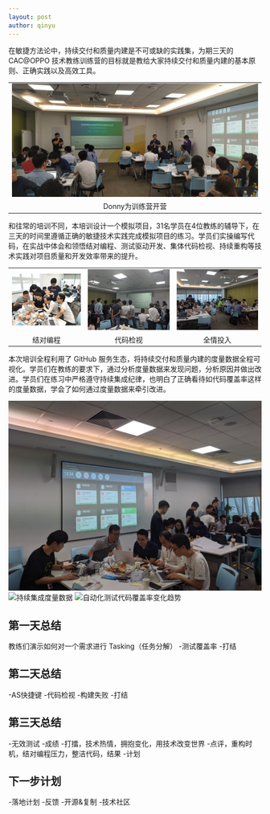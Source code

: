 ```yaml
---
layout: post
author: qinyu
---
```


在敏捷方法论中，持续交付和质量内建是不可或缺的实践集，为期三天的 CAC@OPPO 技术教练训练营的目标就是教给大家持续交付和质量内建的基本原则、正确实践以及高效工具。

||
|:---:|
|![Donny为训练营开营讲话](photos/training_opening.jpg)|
|Donny为训练营开营|

和往常的培训不同，本培训设计一个模拟项目，31名学员在4位教练的辅导下，在三天的时间里遵循正确的敏捷技术实践完成模拟项目的练习。学员们实操编写代码，在实战中体会和领悟结对编程、测试驱动开发、集体代码检视、持续重构等技术实践对项目质量和开发效率带来的提升。

|                                          |                                         |                                       |
| :--------------------------------------: | :-------------------------------------: | :-----------------------------------: |
| ![结对编程](photos/pair_programming.jpg) | ![集体代码检视](photos/code_review.jpg) | ![全情投入](photos/concentrating.jpg) |
|                 结对编程                 |                代码检视                 |               全情投入                |


本次培训全程利用了 GitHub 服务生态，将持续交付和质量内建的度量数据全程可视化。学员们在教练的要求下，通过分析度量数据来发现问题，分析原因并做出改进。学员们在练习中严格遵守持续集成纪律，也明白了正确看待如代码覆盖率这样的度量数据，学会了如何通过度量数据来牵引改进。

![实时反馈的持续集成监视器](photos/ci_monitor.jpg)
![持续集成度量数据]()
![自动化测试代码覆盖率变化趋势]()

## 第一天总结

教练们演示如何对一个需求进行 Tasking（任务分解）
-测试覆盖率
-打结

## 第二天总结

-AS快捷键
-代码检视
-构建失败
-打结

## 第三天总结

-无效测试
-成绩
-打擂，技术热情，拥抱变化，用技术改变世界
-点评，重构时机，结对编程压力，整洁代码，结果
-计划

## 下一步计划
-落地计划
-反馈
-开源&复制
-技术社区



